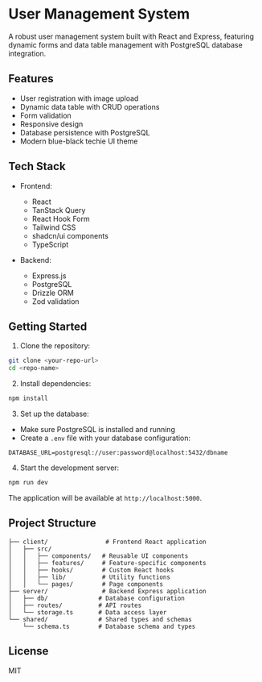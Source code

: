 # User Management System

A robust user management system built with React and Express, featuring dynamic forms and data table management with PostgreSQL database integration.

## Features

- User registration with image upload
- Dynamic data table with CRUD operations
- Form validation
- Responsive design
- Database persistence with PostgreSQL
- Modern blue-black techie UI theme

## Tech Stack

- Frontend:
  - React
  - TanStack Query
  - React Hook Form
  - Tailwind CSS
  - shadcn/ui components
  - TypeScript

- Backend:
  - Express.js
  - PostgreSQL
  - Drizzle ORM
  - Zod validation

## Getting Started

1. Clone the repository:
```bash
git clone <your-repo-url>
cd <repo-name>
```

2. Install dependencies:
```bash
npm install
```

3. Set up the database:
- Make sure PostgreSQL is installed and running
- Create a `.env` file with your database configuration:
```env
DATABASE_URL=postgresql://user:password@localhost:5432/dbname
```

4. Start the development server:
```bash
npm run dev
```

The application will be available at `http://localhost:5000`.

## Project Structure

```
├── client/                # Frontend React application
│   ├── src/
│   │   ├── components/   # Reusable UI components
│   │   ├── features/     # Feature-specific components
│   │   ├── hooks/        # Custom React hooks
│   │   ├── lib/          # Utility functions
│   │   └── pages/        # Page components
├── server/               # Backend Express application
│   ├── db/              # Database configuration
│   ├── routes/          # API routes
│   └── storage.ts       # Data access layer
└── shared/              # Shared types and schemas
    └── schema.ts        # Database schema and types
```

## License

MIT
